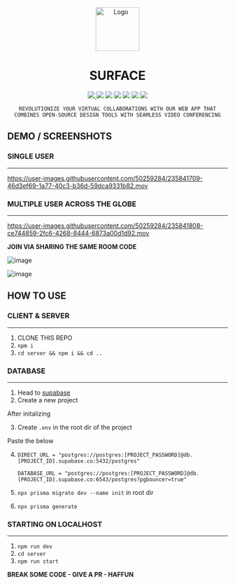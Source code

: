 <div align="center">
    <img src="https://cdn.discordapp.com/attachments/1098174922951495680/1098174923232510002/Bit_Space.png" width="100" alt="Logo"/><br/>
    <h1 align="center">SURFACE</h1>
  <a href="https://github.com/RahulNavneeth">
    <img src="https://img.shields.io/badge/GitHub-100000?style=for-the-badge&logo=github&logoColor=white"/>
  </a>
<img src="https://img.shields.io/badge/SvelteKit-FF3E00?style=for-the-badge&logo=Svelte&logoColor=white"/>
<img src="https://img.shields.io/badge/TypeScript-007ACC?style=for-the-badge&logo=typescript&logoColor=white"/>
<img src="https://img.shields.io/badge/Prisma-3982CE?style=for-the-badge&logo=Prisma&logoColor=white"/>
<img src="https://img.shields.io/badge/Supabase-181818?style=for-the-badge&logo=supabase&logoColor=white"/>
<img src="https://img.shields.io/badge/Socket.io-010101?&style=for-the-badge&logo=Socket.io&logoColor=white"/>
<img src="https://img.shields.io/badge/Buy_Me_A_Coffee-FFDD00?style=for-the-badge&logo=buy-me-a-coffee&logoColor=black"/>

```
REVOLUTIONIZE YOUR VIRTUAL COLLABORATIONS WITH OUR WEB APP THAT COMBINES OPEN-SOURCE DESIGN TOOLS WITH SEAMLESS VIDEO CONFERENCING
```
</div>

## DEMO / SCREENSHOTS

### SINGLE USER
<hr>

https://user-images.githubusercontent.com/50259284/235841709-46d3ef69-1a77-40c3-b36d-59dca9331b82.mov

### MULTIPLE USER ACROSS THE GLOBE
<hr>

https://user-images.githubusercontent.com/50259284/235841808-ce744859-2fc6-4268-8444-6873a00d1d92.mov

**JOIN VIA SHARING THE SAME ROOM CODE**

![image](https://user-images.githubusercontent.com/50259284/235842306-c0124912-9d4d-417c-8084-4135b2d94469.png)

![image](https://user-images.githubusercontent.com/50259284/235842286-2827575f-b60c-4841-ba37-d07740671ee3.png)

## HOW TO USE

### CLIENT & SERVER
<hr>

1. CLONE THIS REPO
2. `npm i`
3. `cd server && npm i && cd ..`

### DATABASE
<hr>

1. Head to [supabase](https://app.supabase.com)
2. Create a new project

After initalizing

3. Create `.env` in the root dir of the project

Paste the below

4. 
    `DIRECT_URL = "postgres://postgres:[PROJECT_PASSWORD]@db.[PROJECT_ID].supabase.co:5432/postgres"`
 
    `DATABASE_URL = "postgres://postgres:[PROJECT_PASSWORD]@db.[PROJECT_ID].supabase.co:6543/postgres?pgbouncer=true"`

5. `npx prisma migrate dev --name init` in root dir
6. `npx prisma generate`

### STARTING ON LOCALHOST
<hr>

1. `npm run dev`
2. `cd server`
3. `npm run start`

**BREAK SOME CODE - GIVE A PR - HAFFUN**






